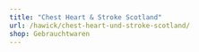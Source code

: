 ```yaml
---
title: "Chest Heart & Stroke Scotland"
url: /hawick/chest-heart-und-stroke-scotland/
shop: Gebrauchtwaren
---
```

